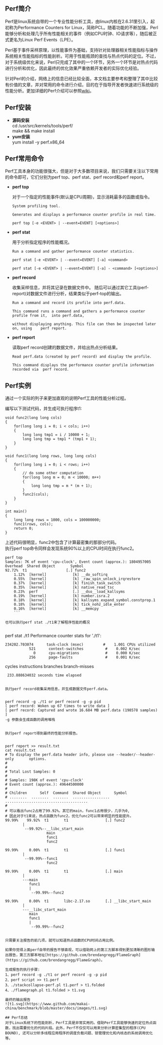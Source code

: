 ## Perf简介  
Perf是linux系统自带的一个专业性能分析工具，由linux内核在2.6.31里引入，起初称为Performance Counters for Linux，简称PCL。随着功能的不断加强，Perl能够分析和处理几乎所有性能相关的事件（例如CPU时钟、IO请求等），随后被正式更名为Linux Perf Events（LPE）。
  
Perl基于事件采样原理，以性能事件为基础，支持针对处理器相关性能指标与操作系统相关性能指标的性能剖析。可用于性能瓶颈的查找与热点代码的定位。不过，对于系统级优化来说，Perl只完成了其中的一个环节，另外一个环节是对热点代码进行分析和优化，因此最终的优化效果严重依赖开发者的实际优化经验。  

针对Perl的介绍，网络上的信息已经比较全面，本文档主要参考和整理了其中比较有价值的文章，并对常用的命令进行介绍，目的在于指导开发者快速进行系统级的性能分析。更加详细的Perf介绍可以参照[wiki](https://perf.wiki.kernel.org/index.php)。  
## Perf安装  
* **源码安装**     
cd /usr/src/kernels/tools/perf/  
make && make install  
* **yum安装**  
yum install -y perf.x86_64  

## Perf常用命令
Perf工具本身的功能很强大，但是对于大多数项目来说，我们只需要关注以下常用的命令即可，它们分别为perf top、perf stat、perf record和perf report。  

* **perf top**  
	
	对于一个指定的性能事件(默认是CPU周期)，显示消耗最多的函数或指令。  

	``` 
	System profiling tool.

	Generates and displays a performance counter profile in real time.

	perf top [-e <EVENT> | --event=EVENT] [<options>]
	```
* **perf stat**  
	
	用于分析指定程序的性能概况。  

	```
	Run a command and gather performance counter statistics.

	perf stat [-e <EVENT> | --event=EVENT] [-a] <command>

	perf stat [-e <EVENT> | --event=EVENT] [-a] - <command> [<options>]
	```
* **perf record**  
	
	收集采样信息，并将其记录在数据文件中。
	随后可以通过其它工具(perf-report)对数据文件进行分析，结果类似于perf-top的输出。  

	```
	Run a command and record its profile into perf.data.

	This command runs a command and gathers a performance counter profile from it, 	into perf.data,

	without displaying anything. This file can then be inspected later on, using 	perf report.
	```
* **perf report**  
	
	读取perf record创建的数据文件，并给出热点分析结果。  

	```
	Read perf.data (created by perf record) and display the profile.

	This command displays the performance counter profile information recorded via 	perf record.
	```
## Perf实例  
通过一个实际的列子来更加直观的说明Perf工具的性能分析过程。  

编写以下测试代码，并生成可执行程序t1: 

```
void func2(long long cols)
{
	for(long long i = 0; i < cols; i++)
	{
		long long tmp1 = i / 10000 + 1;
		long long tmp = tmp1 * (tmp1 + 1);
	}
}

void func1(long long rows, long long cols)
{
	for(long long i = 0; i < rows; i++)
	{
		// do some other computation
		for(long long m = 0; m < 10000; m++)
		{
			long long tmp = m * (m + 1);
		}
		func2(cols);
	}
}

int main()
{
	long long rows = 1000, cols = 100000000;
	func1(rows, cols);
	return 0;
}
```  

上述代码很明显，func2中包含了计算最密集的那部分代码。  
执行perf top命令同样会发现系统90%以上的CPU时间在执行func2。

```
perf top
Samples: 7K of event 'cpu-clock', Event count (approx.): 1804957005
Overhead  Shared Object       Symbol
92.72%  t1                  [.] func2
	1.12%  [kernel]            [k] __do_softirq
	0.55%  [kernel]            [k] _raw_spin_unlock_irqrestore
	0.37%  [kernel]            [k] finish_task_switch
	0.35%  [kernel]            [k] native_read_tsc
	0.23%  perf                [.] __dso__load_kallsyms
	0.19%  [kernel]            [k] number.isra.2
	0.18%  [kernel]            [k] kallsyms_expand_symbol.constprop.1
	0.18%  [kernel]            [k] tick_nohz_idle_enter
	0.16%  [kernel]            [k] __memcpy
	```

也可以执行perf stat ./t1来了解程序性能的概况  
	
```
perf stat ./t1
Performance counter stats for './t1':
	
    234202.703074      task-clock (msec)         #    1.001 CPUs utilized
               521      context-switches          #    0.002 K/sec
                 0      cpu-migrations            #    0.000 K/sec
               256      page-faults               #    0.001 K/sec
   <not supported>      cycles
   <not supported>      instructions
   <not supported>      branches
   <not supported>      branch-misses

     233.888634032 seconds time elapsed
```
	
执行perf record收集采用信息，并生成数据文件perf.data。  
	
```
	perf record -g ./t1 or perf record -g -p pid  
	[ perf record: Woken up 67 times to write data ]
	[ perf record: Captured and wrote 16.684 MB perf.data (198578 samples) ]
	-g 参数会生成函数的调用堆栈  
```  

执行perf report得到最终的性能分析报告。  
	
```
	perf report >> result.txt
	cat result.txt  
	# To display the perf.data header info, please use --header/--header-only 		options.
	#
	#
	# Total Lost Samples: 0
	#
	# Samples: 198K of event 'cpu-clock'
	# Event count (approx.): 49644500000
	#
	# Children      Self  Command  Shared Object      Symbol
	# ........  ........  .......  .................  ......................................
	# 
	# 可以看出func2占用了99.92%，其它的main，func1占用很少，几乎为0,   
	# 因此对于t1来说，热点函数为func2，优化func2可以带来明显的性能提升。
    99.99%    99.92%  t1       t1                 [.] func2
            |
             --99.92%--__libc_start_main
                       main
                       func1
                       func2

    99.99%     0.00%  t1       t1                 [.] func1
            |
             --99.99%--func1
                       func2

    99.99%     0.00%  t1       t1                 [.] main
            |
            ---main
               func1
               |
                --99.99%--func2

    99.99%     0.00%  t1       libc-2.17.so       [.] __libc_start_main
            |
            ---__libc_start_main
               main
               func1
               |
                --99.99%--func2
```

只需要关注报告的前几项，就可以知道热点函数的CPU时间占用比例。 
	 
如果你觉得上面perf自带的报告不够直观，可以借助网上的第三方脚本得到更加清晰的图形输出报告，第三方脚本地址[https://github.com/brendangregg/FlameGraph](https://github.com/brendangregg/FlameGraph)。  

生成报告的执行步骤:  
1、perf record -g ./t1 or perf record -g -p pid  
2、perf script >> t1.perf  
3、./stackcollapse-perf.pl t1.perf > t1.folded  
4、./flamegraph.pl t1.folded > t1.svg  

最终的输出报告  
![t1.svg](https://www.github.com/makai-china/benchmark/blob/master/docs/images/t1.svg)      
	
## Perf总结  
对于Linux系统下的性能剖析，Perf工具是非常实用的。借助Perf工具能够快速的定位热点函数，找出需要优化的代码片段。此外，Perf不仅仅可以用来分析计算密集型的程序(CPU BOUND), 还可以分析多线程应用程序的调度负载问题、锁管理优化和内核态的系统调用优化等。
